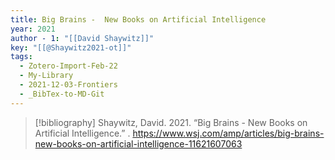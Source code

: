 ```yaml
---
title: Big Brains -  New Books on Artificial Intelligence
year: 2021
author - 1: "[[David Shaywitz]]"
key: "[[@Shaywitz2021-ot]]"
tags:
  - Zotero-Import-Feb-22
  - My-Library
  - 2021-12-03-Frontiers
  - _BibTex-to-MD-Git
---
```


> [!bibliography]
> Shaywitz, David. 2021. “Big Brains -  New Books on Artificial Intelligence.” . https://www.wsj.com/amp/articles/big-brains-new-books-on-artificial-intelligence-11621607063